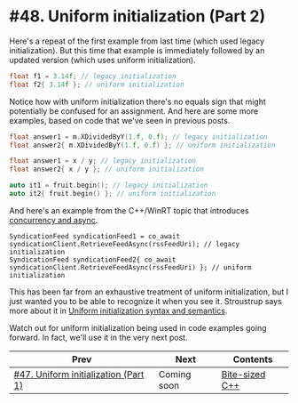 # #48. Uniform initialization (Part 2)

Here's a repeat of the first example from last time (which used legacy initialization). But this time that example is immediately followed by an updated version (which uses uniform initialization).

```cpp
float f1 = 3.14f; // legacy initialization
float f2{ 3.14f }; // uniform initialization
```

Notice how with uniform initialization there's no equals sign that might potentially be confused for an assignment. And here are some more examples, based on code that we've seen in previous posts.

```cpp
float answer1 = m.XDividedByY(1.f, 0.f); // legacy initialization
float answer2{ m.XDividedByY(1.f, 0.f) }; // uniform initialization

float answer1 = x / y; // legacy initialization
float answer2{ x / y }; // uniform initialization

auto it1 = fruit.begin(); // legacy initialization
auto it2{ fruit.begin() }; // uniform initialization
```

And here's an example from the C++/WinRT topic that introduces [concurrency and async](https://docs.microsoft.com/windows/uwp/cpp-and-winrt-apis/concurrency).

```cppwinrt
SyndicationFeed syndicationFeed1 = co_await syndicationClient.RetrieveFeedAsync(rssFeedUri); // legacy initialization
SyndicationFeed syndicationFeed2{ co_await syndicationClient.RetrieveFeedAsync(rssFeedUri) }; // uniform initialization
```

This has been far from an exhaustive treatment of uniform initialization, but I just wanted you to be able to recognize it when you see it. Stroustrup says more about it in [Uniform initialization syntax and semantics](https://www.stroustrup.com/C++11FAQ.html#uniform-init).

Watch out for uniform initialization being used in code examples going forward. In fact, we'll use it in the very next post.

|Prev|Next|Contents|
|-|-|-|
|[#47. Uniform initialization (Part 1)](047.md)|Coming soon|[Bite-sized C++](../README.md)|
